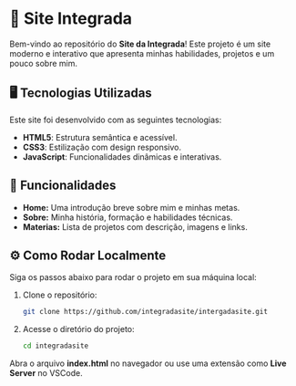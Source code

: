 # 🌟 Site Integrada

Bem-vindo ao repositório do **Site da Integrada**! Este projeto é um site moderno e interativo que apresenta minhas habilidades, projetos e um pouco sobre mim.

## 🖥️ Tecnologias Utilizadas

Este site foi desenvolvido com as seguintes tecnologias:

- **HTML5**: Estrutura semântica e acessível.
- **CSS3**: Estilização com design responsivo.
- **JavaScript**: Funcionalidades dinâmicas e interativas.

## 🚀 Funcionalidades

- **Home:** Uma introdução breve sobre mim e minhas metas.
- **Sobre:** Minha história, formação e habilidades técnicas.
- **Materias:** Lista de projetos com descrição, imagens e links.

## ⚙️ Como Rodar Localmente

Siga os passos abaixo para rodar o projeto em sua máquina local:

1. Clone o repositório:
   ```bash
   git clone https://github.com/integradasite/intergadasite.git
2. Acesse o diretório do projeto:
   ```bash
   cd integradasite
Abra o arquivo **index.html** no navegador ou use uma extensão como **Live Server** no VSCode.



